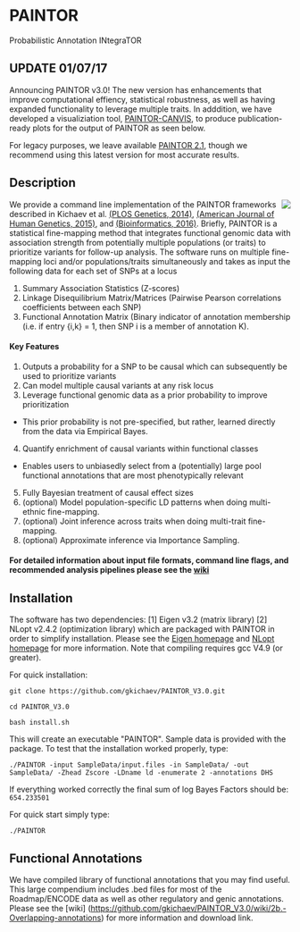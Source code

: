 # PAINTOR
Probabilistic Annotation INtegraTOR

## UPDATE 01/07/17
Announcing PAINTOR v3.0! The new version has enhancements that improve computational effiency, statistical robustness, as well as having expanded functionality to leverage multiple traits. In adddition, we have developed a visualiziation tool, [PAINTOR-CANVIS](https://github.com/gkichaev/PAINTOR_V3.0/tree/master/CANVIS), to produce publication-ready plots for the output of PAINTOR as seen below.  

For legacy purposes, we leave available [PAINTOR 2.1](https://github.com/gkichaev/PAINTOR_V2.1), though we recommend using this latest version for most accurate results.

## Description

<img align="right" src="CANVIS/CANvis_Sample/canvis.png">

We provide a command line implementation of the PAINTOR frameworks described in Kichaev et al. [(PLOS Genetics, 2014)](http://www.plosgenetics.org/article/info%3Adoi%2F10.1371%2Fjournal.pgen.1004722),  [(American Journal of Human Genetics, 2015)](http://www.cell.com/ajhg/abstract/S0002-9297(15)00243-8), and  [(Bioinformatics, 2016)](http://bioinformatics.oxfordjournals.org/content/early/2016/10/16/bioinformatics.btw615).  Briefly, PAINTOR is a statistical fine-mapping method that integrates functional genomic data with association strength from potentially multiple populations (or traits) to prioritize variants for follow-up analysis. The software runs on multiple fine-mapping loci and/or populations/traits simultaneously and takes as input the following data for each set of SNPs at a locus


1. Summary Association Statistics (Z-scores)
2. Linkage Disequilibrium Matrix/Matrices (Pairwise Pearson correlations coefficients between each SNP)
3. Functional Annotation Matrix (Binary indicator of annotation membership (i.e. if entry {i,k} = 1, then SNP i is a member of annotation K). 

#### Key Features

1. Outputs a probability for a SNP to be causal which can subsequently be used to prioritize variants
2. Can model multiple causal variants at any risk locus
3. Leverage functional genomic data as a prior probability to improve prioritization
  - This prior probability is not pre-specified, but rather, learned directly from the data via Empirical Bayes.
4. Quantify enrichment of causal variants within functional classes
  - Enables users to unbiasedly select from a (potentially) large pool functional annotations that are most phenotypically relevant
5. Fully Bayesian treatment of causal effect sizes
6. (optional) Model population-specific LD patterns when doing multi-ethnic fine-mapping.
7. (optional) Joint inference across traits when doing multi-trait fine-mapping.
8. (optional) Approximate inference via Importance Sampling. 

#### For detailed information about input file formats, command line flags, and recommended analysis pipelines please see the [wiki](https://github.com/gkichaev/PAINTOR_V3.0/wiki)

## Installation
The software has two dependencies: [1] Eigen v3.2 (matrix library) [2] NLopt v2.4.2 (optimization library) which are packaged with PAINTOR in order to simplify installation. Please see the [Eigen homepage](http://eigen.tuxfamily.org/index.php?title=Main_Page) and [NLopt homepage](http://ab-initio.mit.edu/wiki/index.php/NLopt) for more information. Note that compiling requires gcc V4.9 (or greater). 

For quick installation:

`git clone https://github.com/gkichaev/PAINTOR_V3.0.git`

`cd PAINTOR_V3.0`

`bash install.sh`

This will create an executable "PAINTOR". Sample data is provided with the package. To test that the installation worked properly, type:

`./PAINTOR -input SampleData/input.files -in SampleData/ -out SampleData/ -Zhead Zscore -LDname ld -enumerate 2 -annotations DHS`

If everything worked correctly the final sum of log Bayes Factors should be: `654.233501`

For quick start simply type:

`./PAINTOR`


## Functional Annotations
We have compiled library of functional annotations that you may find useful. This large compendium includes .bed files for most of the Roadmap/ENCODE data as well as other regulatory and genic annotations.  Please see the  [wiki] (https://github.com/gkichaev/PAINTOR_V3.0/wiki/2b.-Overlapping-annotations) for more information and download link.
